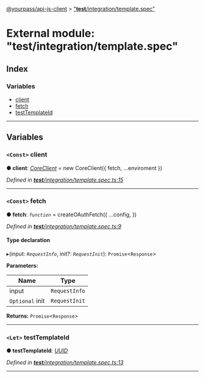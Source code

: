 [@yourpass/api-js-client](../README.md) > ["__test__/integration/template.spec"](../modules/___test___integration_template_spec_.md)

# External module: "__test__/integration/template.spec"

## Index

### Variables

* [client](___test___integration_template_spec_.md#client)
* [fetch](___test___integration_template_spec_.md#fetch)
* [testTemplateId](___test___integration_template_spec_.md#testtemplateid)

---

## Variables

<a id="client"></a>

### `<Const>` client

**● client**: *[CoreClient](../classes/_src_client_.coreclient.md)* =  new CoreClient({ fetch, ...enviroment })

*Defined in [__test__/integration/template.spec.ts:15](https://github.com/yourpass/yourpass-api-js-client/blob/b65bebe/__test__/integration/template.spec.ts#L15)*

___
<a id="fetch"></a>

### `<Const>` fetch

**● fetch**: *`function`* =  createOAuthFetch({
  ...config,
})

*Defined in [__test__/integration/template.spec.ts:9](https://github.com/yourpass/yourpass-api-js-client/blob/b65bebe/__test__/integration/template.spec.ts#L9)*

#### Type declaration
▸(input: *`RequestInfo`*, init?: *`RequestInit`*): `Promise`<`Response`>

**Parameters:**

| Name | Type |
| ------ | ------ |
| input | `RequestInfo` |
| `Optional` init | `RequestInit` |

**Returns:** `Promise`<`Response`>

___
<a id="testtemplateid"></a>

### `<Let>` testTemplateId

**● testTemplateId**: *[UUID](_src_models_common_uuid_.md#uuid)*

*Defined in [__test__/integration/template.spec.ts:13](https://github.com/yourpass/yourpass-api-js-client/blob/b65bebe/__test__/integration/template.spec.ts#L13)*

___

